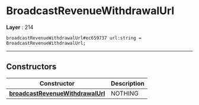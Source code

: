 # BroadcastRevenueWithdrawalUrl

**Layer** : 214

```tl
broadcastRevenueWithdrawalUrl#ec659737 url:string = BroadcastRevenueWithdrawalUrl;
```

---

## Constructors

| Constructor | Description |
| :---: | :--- |
| [**broadcastRevenueWithdrawalUrl**](constructor/broadcastRevenueWithdrawalUrl) | NOTHING |